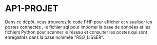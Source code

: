 # AP1-PROJET
Dans ce dépôt, vous trouverez le code PHP pour afficher et visualiser les postes connectés , le fichier sql pour importer la base de données et les fichiers Python pour scanner le réseau et consulter les postes qui sont enregistrés dans la base nommée "RSO_LISSER".
